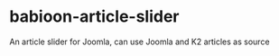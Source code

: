 babioon-article-slider
======================

An article slider for Joomla, can use Joomla and K2 articles as source
